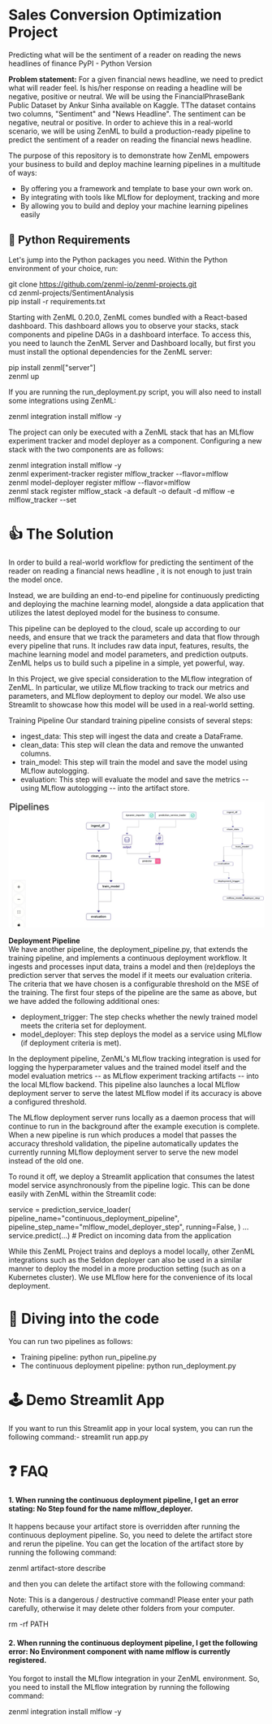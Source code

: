 
# Sales Conversion Optimization Project

Predicting what will be the sentiment of a reader on reading the news headlines of finance PyPI - Python Version

**Problem statement:**  For a given financial news headline, we need to predict what will reader feel. Is his/her response on reading a headline will be negative, positive or neutral. We will be using the FinancialPhraseBank Public Dataset by Ankur Sinha available on Kaggle. TThe dataset contains two columns, "Sentiment" and "News Headline". The sentiment can be negative, neutral or positive. In order to achieve this in a real-world scenario, we will be using ZenML to build a production-ready pipeline to predict the sentiment of a reader on reading the financial news headline.

The purpose of this repository is to demonstrate how ZenML empowers your business to build and deploy machine learning pipelines in a multitude of ways:

* By offering you a framework and template to base your own work on. 
* By integrating with tools like MLflow for deployment, tracking and more 
* By allowing you to build and deploy your machine learning pipelines easily 


## 🐍 Python Requirements

Let's jump into the Python packages you need. Within the Python environment of your choice, run:

git clone https://github.com/zenml-io/zenml-projects.git  
cd zenml-projects/SentimentAnalysis  
pip install -r requirements.txt

Starting with ZenML 0.20.0, ZenML comes bundled with a React-based dashboard. This dashboard allows you to observe your stacks, stack components and pipeline DAGs in a dashboard interface. To access this, you need to launch the ZenML Server and Dashboard locally, but first you must install the optional dependencies for the ZenML server:

pip install zenml["server"]  
zenml up

If you are running the run_deployment.py script, you will also need to install some integrations using ZenML:

zenml integration install mlflow -y

The project can only be executed with a ZenML stack that has an MLflow experiment tracker and model deployer as a component. Configuring a new stack with the two components are as follows:

zenml integration install mlflow -y  
zenml experiment-tracker register mlflow_tracker --flavor=mlflow  
zenml model-deployer register mlflow --flavor=mlflow  
zenml stack register mlflow_stack -a default -o default -d mlflow -e mlflow_tracker --set


# 👍 The Solution
In order to build a real-world workflow for predicting the sentiment of the reader on reading a financial news headline , it is not enough to just train the model once.

Instead, we are building an end-to-end pipeline for continuously predicting and deploying the machine learning model, alongside a data application that utilizes the latest deployed model for the business to consume.

This pipeline can be deployed to the cloud, scale up according to our needs, and ensure that we track the parameters and data that flow through every pipeline that runs. It includes raw data input, features, results, the machine learning model and model parameters, and prediction outputs. ZenML helps us to build such a pipeline in a simple, yet powerful, way.

In this Project, we give special consideration to the MLflow integration of ZenML. In particular, we utilize MLflow tracking to track our metrics and parameters, and MLflow deployment to deploy our model. We also use Streamlit to showcase how this model will be used in a real-world setting.

Training Pipeline Our standard training pipeline consists of several steps:

* ingest_data: This step will ingest the data and create a DataFrame. 
* clean_data: This step will clean the data and remove the unwanted columns. 
* train_model: This step will train the model and save the model using MLflow autologging. 
* evaluation: This step will evaluate the model and save the metrics -- using MLflow autologging -- into the artifact store.    


![pipeline](data/pipeline.png)




**Deployment Pipeline**  
We have another pipeline, the deployment_pipeline.py, that extends the training pipeline, and implements a continuous deployment workflow. It ingests and processes input data, trains a model and then (re)deploys the prediction server that serves the model if it meets our evaluation criteria. The criteria that we have chosen is a configurable threshold on the MSE of the training. The first four steps of the pipeline are the same as above, but we have added the following additional ones:

* deployment_trigger: The step checks whether the newly trained model meets the criteria set for deployment. 
* model_deployer: This step deploys the model as a service using MLflow (if deployment criteria is met). 

In the deployment pipeline, ZenML's MLflow tracking integration is used for logging the hyperparameter values and the trained model itself and the model evaluation metrics -- as MLflow experiment tracking artifacts -- into the local MLflow backend. This pipeline also launches a local MLflow deployment server to serve the latest MLflow model if its accuracy is above a configured threshold.

The MLflow deployment server runs locally as a daemon process that will continue to run in the background after the example execution is complete. When a new pipeline is run which produces a model that passes the accuracy threshold validation, the pipeline automatically updates the currently running MLflow deployment server to serve the new model instead of the old one.

To round it off, we deploy a Streamlit application that consumes the latest model service asynchronously from the pipeline logic. This can be done easily with ZenML within the Streamlit code:

service = prediction_service_loader( pipeline_name="continuous_deployment_pipeline", pipeline_step_name="mlflow_model_deployer_step", running=False, ) ... service.predict(...) # Predict on incoming data from the application 

While this ZenML Project trains and deploys a model locally, other ZenML integrations such as the Seldon deployer can also be used in a similar manner to deploy the model in a more production setting (such as on a Kubernetes cluster). We use MLflow here for the convenience of its local deployment.


# 📓 Diving into the code
You can run two pipelines as follows:

* Training pipeline:
python run_pipeline.py
* The continuous deployment pipeline:
python run_deployment.py



# 🕹 Demo Streamlit App
If you want to run this Streamlit app in your local system, you can run the following command:-
streamlit run app.py



# ❓ FAQ

#### 1. When running the continuous deployment pipeline, I get an error stating: No Step found for the name mlflow_deployer.

It happens because your artifact store is overridden after running the continuous deployment pipeline. So, you need to delete the artifact store and rerun the pipeline. You can get the location of the artifact store by running the following command:

zenml artifact-store describe

and then you can delete the artifact store with the following command:

Note: This is a dangerous / destructive command! Please enter your path carefully, otherwise it may delete other folders from your computer.

rm -rf PATH


####  2. When running the continuous deployment pipeline, I get the following error: No Environment component with name mlflow is currently registered.

You forgot to install the MLflow integration in your ZenML environment. So, you need to install the MLflow integration by running the following command:

zenml integration install mlflow -y

